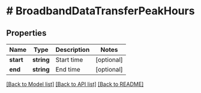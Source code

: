 # # BroadbandDataTransferPeakHours

## Properties

Name | Type | Description | Notes
------------ | ------------- | ------------- | -------------
**start** | **string** | Start time | [optional]
**end** | **string** | End time | [optional]

[[Back to Model list]](../../README.md#models) [[Back to API list]](../../README.md#endpoints) [[Back to README]](../../README.md)
